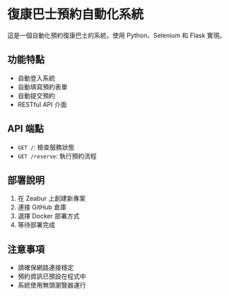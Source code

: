 # 復康巴士預約自動化系統

這是一個自動化預約復康巴士的系統，使用 Python、Selenium 和 Flask 實現。

## 功能特點

- 自動登入系統
- 自動填寫預約表單
- 自動提交預約
- RESTful API 介面

## API 端點

- `GET /`: 檢查服務狀態
- `GET /reserve`: 執行預約流程

## 部署說明

1. 在 Zeabur 上創建新專案
2. 連接 GitHub 倉庫
3. 選擇 Docker 部署方式
4. 等待部署完成

## 注意事項

- 請確保網路連接穩定
- 預約資訊已預設在程式中
- 系統使用無頭瀏覽器運行 